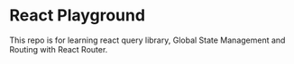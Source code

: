 # React Playground

This repo is for learning react query library, Global State Management and Routing with React Router.

